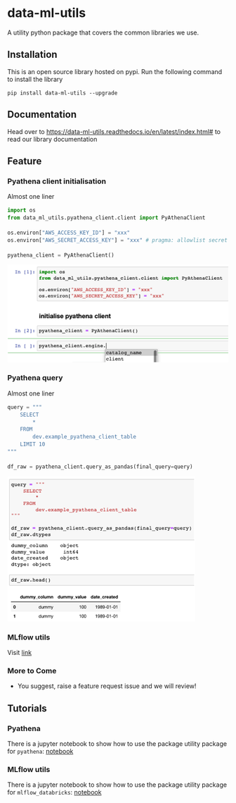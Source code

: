 # data-ml-utils
A utility python package that covers the common libraries we use.

## Installation
This is an open source library hosted on pypi. Run the following command to install the library
```
pip install data-ml-utils --upgrade
```

## Documentation
Head over to https://data-ml-utils.readthedocs.io/en/latest/index.html# to read our library documentation

## Feature
### Pyathena client initialisation
Almost one liner
```python
import os
from data_ml_utils.pyathena_client.client import PyAthenaClient

os.environ["AWS_ACCESS_KEY_ID"] = "xxx"
os.environ["AWS_SECRET_ACCESS_KEY"] = "xxx" # pragma: allowlist secret

pyathena_client = PyAthenaClient()
```
![Pyathena client initialisation](docs/_static/initialise_pyathena_client.png)

### Pyathena query
Almost one liner
```python
query = """
    SELECT
        *
    FROM
        dev.example_pyathena_client_table
    LIMIT 10
"""

df_raw = pyathena_client.query_as_pandas(final_query=query)
```
![Pyathena query](docs/_static/query_pyathena_client.png)

### MLflow utils
Visit [link](https://data-ml-utils.readthedocs.io/en/latest/index.html#mlflow-utils)

### More to Come
* You suggest, raise a feature request issue and we will review!

## Tutorials
### Pyathena
There is a jupyter notebook to show how to use the package utility package for `pyathena`: [notebook](tutorials/[TUTO]%20pyathena.ipynb)

### MLflow utils
There is a jupyter notebook to show how to use the package utility package for `mlflow_databricks`: [notebook](tutorials/[TUTO]%20mlflow_databricks.ipynb)
